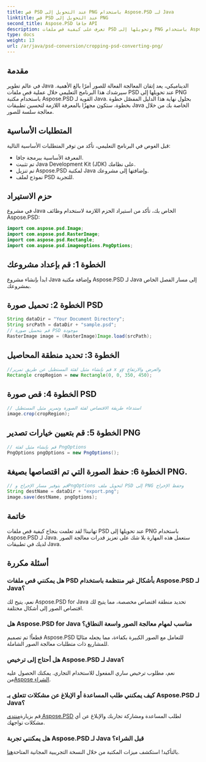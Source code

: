 ```yaml
---
title: قص PSD عند التحويل إلى PNG باستخدام Aspose.PSD لـ Java
linktitle: قص PSD عند التحويل إلى PNG
second_title: Aspose.PSD جافا API
description: تعرف على كيفية قص ملفات PSD وتحويلها إلى PNG باستخدام Aspose.PSD لـ Java. قم بتحسين تطبيقات Java الخاصة بك من خلال معالجة الصور بكفاءة.
type: docs
weight: 13
url: /ar/java/psd-conversion/cropping-psd-converting-png/
---
```

## مقدمة
في عالم تطوير Java الديناميكي، يعد إتقان المعالجة الفعالة للصور أمرًا بالغ الأهمية. سيرشدك هذا البرنامج التعليمي خلال عملية قص ملفات PSD عند تحويلها إلى PNG باستخدام مكتبة Aspose.PSD القوية لـ Java. بحلول نهاية هذا الدليل المفصّل خطوة بخطوة، ستكون مجهزًا بالمعرفة اللازمة لتحسين تطبيقات Java الخاصة بك من خلال معالجة سلسة للصور.
## المتطلبات الأساسية
قبل الغوص في البرنامج التعليمي، تأكد من توفر المتطلبات الأساسية التالية:
- المعرفة الأساسية ببرمجة جافا.
- تم تثبيت Java Development Kit (JDK) على نظامك.
- تم تنزيل Aspose.PSD لمكتبة Java وإضافتها إلى مشروعك.
- نموذج لملف PSD للتجربة.
## حزم الاستيراد
في مشروع Java الخاص بك، تأكد من استيراد الحزم اللازمة لاستخدام وظائف Aspose.PSD:
```java
import com.aspose.psd.Image;
import com.aspose.psd.RasterImage;
import com.aspose.psd.Rectangle;
import com.aspose.psd.imageoptions.PngOptions;
```
## الخطوة 1: قم بإعداد مشروعك
ابدأ بإنشاء مشروع Java وإضافة مكتبة Aspose.PSD لـ Java إلى مسار الفصل الخاص بمشروعك.
## الخطوة 2: تحميل صورة PSD
```java
String dataDir = "Your Document Directory";
String srcPath = dataDir + "sample.psd";
// قم بتحميل صورة PSD موجودة
RasterImage image = (RasterImage)Image.load(srcPath);
```
## الخطوة 3: تحديد منطقة المحاصيل
```java
//قم بإنشاء مثيل لفئة المستطيل عن طريق تمرير x وy والعرض والارتفاع
Rectangle cropRegion = new Rectangle(0, 0, 350, 450);
```
## الخطوة 4: قص صورة PSD
```java
// استدعاء طريقة الاقتصاص لفئة الصورة وتمرير مثيل المستطيل
image.crop(cropRegion);
```
## الخطوة 5: قم بتعيين خيارات تصدير PNG
```java
// قم بإنشاء مثيل لفئة PngOptions
PngOptions pngOptions = new PngOptions();
```
## الخطوة 6: حفظ الصورة التي تم اقتصاصها بصيغة PNG.
```java
// قم بتوفير مسار الإخراج وPngOptions لتحويل ملف PSD إلى PNG وحفظ الإخراج
String destName = dataDir + "export.png";
image.save(destName, pngOptions);
```
## خاتمة
تهانينا! لقد تعلمت بنجاح كيفية قص ملفات PSD عند تحويلها إلى PNG باستخدام Aspose.PSD لـ Java. ستعمل هذه المهارة بلا شك على تعزيز قدرات معالجة الصور لديك في تطبيقات Java.
## أسئلة مكررة
### هل يمكنني قص ملفات PSD بأشكال غير منتظمة باستخدام Aspose.PSD لـ Java؟
نعم، يتيح لك Aspose.PSD for Java تحديد منطقة اقتصاص مخصصة، مما يتيح لك اقتصاص الصور إلى أشكال مختلفة.
### هل Aspose.PSD for Java مناسب لمهام معالجة الصور واسعة النطاق؟
قطعاً! تم تصميم Aspose.PSD للتعامل مع الصور الكبيرة بكفاءة، مما يجعله مثاليًا للمشاريع ذات متطلبات معالجة الصور الشاملة.
### هل أحتاج إلى ترخيص Aspose.PSD لـ Java؟
 نعم، مطلوب ترخيص ساري المفعول للاستخدام التجاري. يمكنك الحصول عليه من[Aspose الشراء](https://purchase.aspose.com/buy).
### كيف يمكنني طلب المساعدة أو الإبلاغ عن مشكلات تتعلق بـ Aspose.PSD لـ Java؟
 قم بزيارة[منتدى Aspose.PSD](https://forum.aspose.com/c/psd/34) لطلب المساعدة ومشاركة تجاربك والإبلاغ عن أي مشكلات تواجهك.
### هل يمكنني تجربة Aspose.PSD لـ Java قبل الشراء؟
 بالتأكيد! استكشف ميزات المكتبة من خلال النسخة التجريبية المجانية المتاحة[هنا](https://releases.aspose.com/).